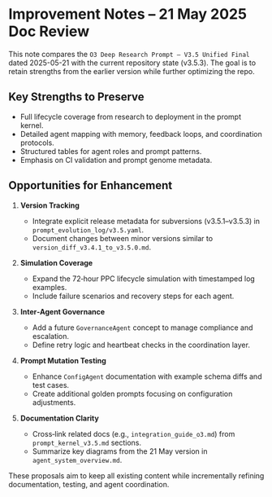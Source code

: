 # Improvement Notes – 21 May 2025 Doc Review

This note compares the `O3 Deep Research Prompt – V3.5 Unified Final` dated 2025-05-21 with the current repository state (v3.5.3). The goal is to retain strengths from the earlier version while further optimizing the repo.

## Key Strengths to Preserve
- Full lifecycle coverage from research to deployment in the prompt kernel.
- Detailed agent mapping with memory, feedback loops, and coordination protocols.
- Structured tables for agent roles and prompt patterns.
- Emphasis on CI validation and prompt genome metadata.

## Opportunities for Enhancement
1. **Version Tracking**
   - Integrate explicit release metadata for subversions (v3.5.1–v3.5.3) in `prompt_evolution_log/v3.5.yaml`.
   - Document changes between minor versions similar to `version_diff_v3.4.1_to_v3.5.0.md`.

2. **Simulation Coverage**
   - Expand the 72‑hour PPC lifecycle simulation with timestamped log examples.
   - Include failure scenarios and recovery steps for each agent.

3. **Inter‑Agent Governance**
   - Add a future `GovernanceAgent` concept to manage compliance and escalation.
   - Define retry logic and heartbeat checks in the coordination layer.

4. **Prompt Mutation Testing**
   - Enhance `ConfigAgent` documentation with example schema diffs and test cases.
   - Create additional golden prompts focusing on configuration adjustments.

5. **Documentation Clarity**
   - Cross‑link related docs (e.g., `integration_guide_o3.md`) from `prompt_kernel_v3.5.md` sections.
   - Summarize key diagrams from the 21 May version in `agent_system_overview.md`.

These proposals aim to keep all existing content while incrementally refining documentation, testing, and agent coordination.
